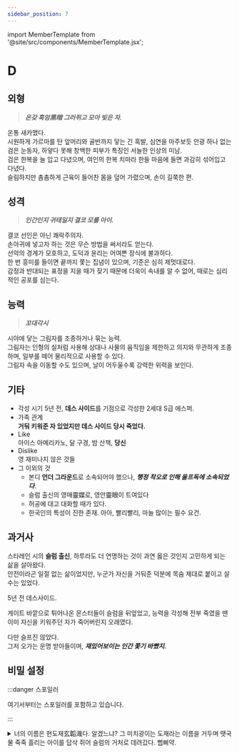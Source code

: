 ```yaml
---
sidebar_position: 7
---
```


import MemberTemplate from '@site/src/components/MemberTemplate.jsx';

# D

<MemberTemplate
  title="울프독"
  image="/img/w.png"
  codename="D"
  gender="남성"
  age="22"
  height="182cm"
  affiliation="특수 요원"
  ability="[S급] - 꼬대각시"
  bg="#3AB8DE"
  cr="#fff"
/>

## 외형
> ***온갖 흑암黑暗 그러쥐고 모아 빚은 자.***

온통 새카맸다.  
시원하게 가르마를 탄 앞머리와 골반까지 닿는 긴 흑발, 심연을 마주보듯 안광 하나 없는 검은 눈동자, 하얗다 못해 창백한 피부가 특징인 서늘한 인상의 미남.  
검은 한복을 늘 입고 다녔으며, 여인의 한복 치마라 한들 마음에 들면 과감히 섞어입고 다녔다.  
슬림하지만 촘촘하게 근육이 들어찬 몸을 덮어 가렸으며, 손이 길쭉한 편.  

## 성격
> ***인간인지 귀태일지 결코 모를 아이.***

결코 선인은 아닌 쾌락주의자.  
손아귀에 넣고자 하는 것은 무슨 방법을 써서라도 얻는다.  
선악의 경계가 모호하고, 도덕과 윤리는 어여쁜 장식에 불과하다.  
한 번 흥미를 들이면 끝까지 쫓는 집념이 있으며, 기준은 심히 제멋대로다.  
감정과 반대되는 표정을 지을 때가 잦기 때문에 더욱이 속내를 알 수 없어, 때로는 심리적인 공포를 심는다.  

## 능력
> ***꼬대각시***

시야에 닿는 그림자를 조종하거나 묶는 능력.  
그림자는 인형의 실처럼 사용해 상대나 사물의 움직임을 제한하고 의지와 무관하게 조종하며, 일부를 떼어 물리적으로 사용할 수 있다.  
그림자 속을 이동할 수도 있으며, 날이 어두울수록 강력한 위력을 보인다.

## 기타
- 각성 시기
5년 전, **데스 사이드**를 기점으로 각성한 2세대 S급 에스퍼.
- 가족 관계  
**거둬 키워준 자 있었지만 데스 사이드 당시 죽었다.**
- Like  
아이스 아메리카노, 달 구경, 밤 산책, **당신**
- Dislike  
영 재미나지 않은 것들
- 그 이외의 것
  - 본디 **언더 그라운드**로 소속되어야 했으나, ***행정 착오로 인해 울프독에 소속되었다***.
  - 슬럼 출신의 영매靈媒로, 영안靈眼이 트여있다
  - 허공에 대고 대화할 때가 있다.
  - 한국인의 특성이 진한 존재. 아아, 빨리빨리, 마늘 많이는 필수 요건.
    
## 과거사
스타레인 시의 **슬럼 출신**, 하루라도 더 연명하는 것이 과연 옳은 것인지 고민하게 되는 삶을 살아왔다.  
안전이라곤 일절 없는 삶이었지만, 누군가 자신을 거둬준 덕분에 목숨 제대로 붙이고 살 수는 있었다.  

5년 전 데스사이드.  

게이트 바깥으로 튀어나온 몬스터들이 슬럼을 뒤엎었고, 능력을 각성해 전부 죽였을 땐 이미 자신을 키워주던 자가 죽어버린지 오래였다.  

다만 슬프진 않았다.  
그저 오가는 운명 받아들이며, ***재밌어보이는 인간 쫓기 바빴지.***  

## 비밀 설정

:::danger 스포일러

여기서부터는 스포일러를 포함하고 있습니다.

:::


<details>
  <summary>
    너의 이름은 현도재玄韜渽다. 알겠느냐?
    그 미치광이는 도재라는 이름을 거두며 땟국물 죽죽 흘리는 아이를 답삭 쥐어 슬럼의 거처로 데려갔다.
    삡삐약.
  </summary>

  테스트

</details>
